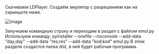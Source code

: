 Скачиваем LDPlayer. Создаём эмулятор с разрешением как на скриншоте ниже.

![image](https://github.com/user-attachments/assets/46758f54-43a7-4f19-a975-6140a063e997)

Запучкаем командную строку и переходим в раздел с файлом emul.py
Используем команду: pyinstaller --onefile --noconsole --add-data "day;day" --add-data "res;res" --add-data "kod;kod" emul.py
В этом разделе создастся папка dist, в ней будет рабочая программа.
